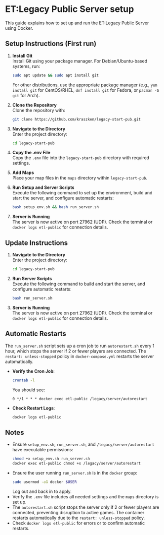 # ET:Legacy Public Server setup

This guide explains how to set up and run the ET:Legacy Public Server using Docker.

## Setup Instructions (First run)

1. **Install Git**  
   Install Git using your package manager. For Debian/Ubuntu-based systems, run:

   ```bash
   sudo apt update && sudo apt install git
   ```

   For other distributions, use the appropriate package manager (e.g., `yum install git` for CentOS/RHEL, `dnf install git` for Fedora, or `pacman -S git` for Arch).

2. **Clone the Repository**  
   Clone the repository with:

   ```bash
   git clone https://github.com/kraszken/legacy-start-pub.git
   ```

3. **Navigate to the Directory**  
   Enter the project directory:

   ```bash
   cd legacy-start-pub
   ```

4. **Copy the .env File**  
   Copy the `.env` file into the `legacy-start-pub` directory with required settings.

5. **Add Maps**  
   Place your map files in the `maps` directory within `legacy-start-pub`.

6. **Run Setup and Server Scripts**  
   Execute the following command to set up the environment, build and start the server, and configure automatic restarts:

   ```bash
   bash setup_env.sh && bash run_server.sh
   ```

7. **Server is Running**  
   The server is now active on port 27962 (UDP). Check the terminal or `docker logs etl-public` for connection details.

## Update Instructions

1. **Navigate to the Directory**  
   Enter the project directory:

   ```bash
   cd legacy-start-pub
   ```

2. **Run Server Scripts**  
   Execute the following command to build and start the server, and configure automatic restarts:

   ```bash
   bash run_server.sh
   ```

3. **Server is Running**  
   The server is now active on port 27962 (UDP). Check the terminal or `docker logs etl-public` for connection details.

## Automatic Restarts

The `run_server.sh` script sets up a cron job to run `autorestart.sh` every 1 hour, which stops the server if 2 or fewer players are connected. The `restart: unless-stopped` policy in `docker-compose.yml` restarts the server automatically.

- **Verify the Cron Job**:
  ```bash
  crontab -l
  ```
  You should see:
  ```
  0 */1 * * * docker exec etl-public /legacy/server/autorestart
  ```
- **Check Restart Logs**:
  ```bash
  docker logs etl-public
  ```

## Notes

- Ensure `setup_env.sh`, `run_server.sh`, and `/legacy/server/autorestart` have executable permissions:
  ```bash
  chmod +x setup_env.sh run_server.sh
  docker exec etl-public chmod +x /legacy/server/autorestart
  ```
- Ensure the user running `run_server.sh` is in the `docker` group:
  ```bash
  sudo usermod -aG docker $USER
  ```
  Log out and back in to apply.
- Verify the `.env` file includes all needed settings and the `maps` directory is set up.
- The `autorestart.sh` script stops the server only if 2 or fewer players are connected, preventing disruption to active games. The container restarts automatically due to the `restart: unless-stopped` policy.
- Check `docker logs etl-public` for errors or to confirm automatic restarts.
